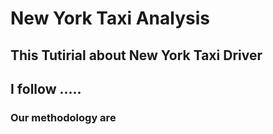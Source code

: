 # New York Taxi Analysis

## This Tutirial about New York Taxi Driver 

## I  follow  .....


### Our methodology are 
